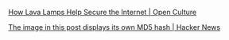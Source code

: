 
[How Lava Lamps Help Secure the Internet | Open Culture](https://www.openculture.com/2021/01/how-lava-lamps-help-secure-the-internet.html)

[The image in this post displays its own MD5 hash | Hacker News](https://news.ycombinator.com/item?id=32956964)
